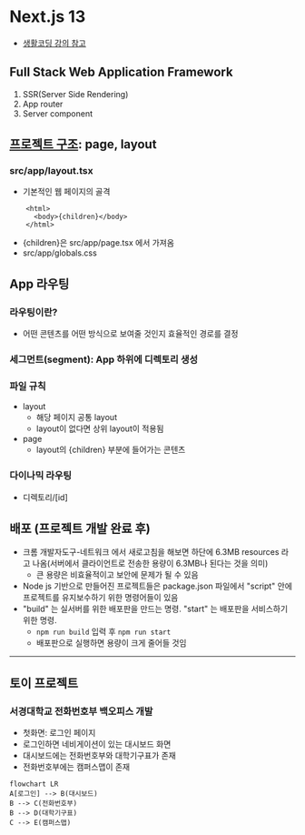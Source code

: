 # Next.js 13
- [생활코딩 강의 참고](https://www.youtube.com/playlist?list=PLuHgQVnccGMCwxXsQuEoG-JJ7RlwtNdwJ)
## Full Stack Web Application Framework
1. SSR(Server Side Rendering)
2. App router
3. Server component

## [프로젝트 구조](https://nextjs.org/docs/getting-started/project-structure): page, layout
### src/app/layout.tsx
- 기본적인 웹 페이지의 골격
```agsl
    <html>
      <body>{children}</body>
    </html>
``` 
  - {children}은 src/app/page.tsx 에서 가져옴
  - src/app/globals.css

## App 라우팅
### 라우팅이란?
- 어떤 콘텐츠를 어떤 방식으로 보여줄 것인지 효율적인 경로를 결정
### 세그먼트(segment): App 하위에 디렉토리 생성
### 파일 규칙
- layout
  - 해당 페이지 공통 layout
  - layout이 없다면 상위 layout이 적용됨
- page
  - layout의 {children} 부분에 들어가는 콘텐츠 
### 다이나믹 라우팅
- 디렉토리/[id]

## 배포 (프로젝트 개발 완료 후)
- 크롬 개발자도구-네트워크 에서 새로고침을 해보면 하단에 6.3MB resources 라고 나옴(서버에서 클라이언트로 전송한 용량이 6.3MB나 된다는 것을 의미)
  - 큰 용량은 비효율적이고 보안에 문제가 될 수 있음
- Node js 기반으로 만들어진 프로젝트들은 package.json 파일에서 "script" 안에 프로젝트를 유지보수하기 위한 명령어들이 있음
- "build" 는 실서버를 위한 배포판을 만드는 명령. "start" 는 배포판을 서비스하기 위한 명령.
  - `npm run build` 입력 후 `npm run start`
  - 배포판으로 실행하면 용량이 크게 줄어들 것임

---
## 토이 프로젝트
### 서경대학교 전화번호부 백오피스 개발
- 첫화면: 로그인 페이지
- 로그인하면 네비게이션이 있는 대시보드 화면
- 대시보드에는 전화번호부와 대학기구표가 존재
- 전화번호부에는 캠퍼스맵이 존재

```mermaid
flowchart LR
A[로그인] --> B(대시보드)
B --> C(전화번호부)
B --> D(대학기구표)
C --> E(캠퍼스맵)
```
